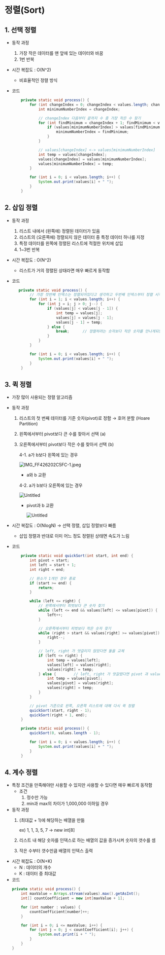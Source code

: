 # 정렬(Sort)

## 1. 선택 정렬

- 동작 과정
    1. 가장 작은 데이터를 맨 앞에 있는 데이터와 바꿈
    2. 1번 반복
- 시간 복잡도 : O(N^2)
    - 비효율적인 정렬 방식
- 코드

    ```java
    	private static void process() {
            for (int changeIndex = 0; changeIndex < values.length; changeIndex++) {
                int minimumNumberIndex = changeIndex;
    
                // changeIndex 다음부터 끝까지 수 중 가장 작은 수 찾기
                for (int findMinimum = changeIndex + 1; findMinimum < values.length; findMinimum++) {
                    if (values[minimumNumberIndex] > values[findMinimum]) {
                        minimumNumberIndex = findMinimum;
                    }
                }
    
                // values[changeIndex] <-> values[minimumNumberIndex]
                int temp = values[changeIndex];
                values[changeIndex] = values[minimumNumberIndex];
                values[minimumNumberIndex] = temp;
            }
    
            for (int i = 0; i < values.length; i++) {
                System.out.print(values[i] + " ");
            }
        }
    ```

## 2. 삽입 정렬

- 동작 과정
    1. 리스트 내에서 (왼쪽에) 정렬된 데이터가 있음
    2. 리스트의 (오른쪽에) 정렬되지 않은 데이터 중 특정 데이터 하나를 지정
    3. 특정 데이터를 왼쪽에 정렬된 리스트에 적절한 위치에 삽입
    4. 1~3번 반복
- 시간 복잡도 : O(N^2)
    - 리스트가 거의 정렬된 상태라면 매우 빠르게 동작함
- 코드

    ```java
       private static void process() {
            // 가장 첫번째 인덱스는 정렬되어있다고 생각하고 두번째 인덱스부터 정렬 시작
            for (int i = 1; i < values.length; i++) {
                for (int j = i; j > 0; j--) {
                    if (values[j] < values[j - 1]) {
                        int temp = values[j];
                        values[j] = values[j - 1];
                        values[j - 1] = temp;
                    } else {
                        break;      // 정렬하려는 숫자보다 작은 숫자를 만나게되면 그 왼쪽은 더 이상 볼 필요가 없으므로 break
                    }
                }
            }
    
            for (int i = 0; i < values.length; i++) {
                System.out.print(values[i] + " ");
            }
        }
    ```

## 3. 퀵 정렬

- 가장 많이 사용되는 정렬 알고리즘
- 동작 과정
    1. 리스트의 첫 번째 데이터를 기준 숫자(pivot)로 정함 → 호어 분할 (Hoare Partition)
    2. 왼쪽에서부터 pivot보다 큰 수를 찾아서 선택 (a)
    3. 오른쪽에서부터 pivot보다 작은 수를 찾아서 선택 (b)

       4-1. a가 b보다 왼쪽에 있는 경우

       ![IMG_FF426202C5FC-1.jpeg](https://s3.us-west-2.amazonaws.com/secure.notion-static.com/119a1981-f675-4c1b-b867-212f6cdd8c28/IMG_FF426202C5FC-1.jpeg?X-Amz-Algorithm=AWS4-HMAC-SHA256&X-Amz-Content-Sha256=UNSIGNED-PAYLOAD&X-Amz-Credential=AKIAT73L2G45EIPT3X45%2F20220310%2Fus-west-2%2Fs3%2Faws4_request&X-Amz-Date=20220310T103326Z&X-Amz-Expires=86400&X-Amz-Signature=031fd3ed876e59208f8aa372057806c4a9b15fbdcec8bbe4481619c1d7ca93e9&X-Amz-SignedHeaders=host&response-content-disposition=filename%20%3D%22IMG_FF426202C5FC-1.jpeg%22&x-id=GetObject)

        - a와 b 교환

       4-2. a가 b보다 오른쪽에 있는 경우

       ![Untitled](https://s3.us-west-2.amazonaws.com/secure.notion-static.com/4fa5d0e8-bd3c-4b92-ba81-b53eab1d56c9/Untitled.png?X-Amz-Algorithm=AWS4-HMAC-SHA256&X-Amz-Content-Sha256=UNSIGNED-PAYLOAD&X-Amz-Credential=AKIAT73L2G45EIPT3X45%2F20220310%2Fus-west-2%2Fs3%2Faws4_request&X-Amz-Date=20220310T103556Z&X-Amz-Expires=86400&X-Amz-Signature=db26657d37ab8705b3202ca875d5dda0218272f72a3ed781aafa66193f151928&X-Amz-SignedHeaders=host&response-content-disposition=filename%20%3D%22Untitled.png%22&x-id=GetObject)

        - pivot과 b 교환

          ![Untitled](https://s3.us-west-2.amazonaws.com/secure.notion-static.com/fb58d711-7709-4949-82a5-0cd1361201bf/Untitled.png?X-Amz-Algorithm=AWS4-HMAC-SHA256&X-Amz-Content-Sha256=UNSIGNED-PAYLOAD&X-Amz-Credential=AKIAT73L2G45EIPT3X45%2F20220310%2Fus-west-2%2Fs3%2Faws4_request&X-Amz-Date=20220310T103621Z&X-Amz-Expires=86400&X-Amz-Signature=793411167074f5f7192b0d51893a5571b2ad1bc0f43f201c288e781eff65332b&X-Amz-SignedHeaders=host&response-content-disposition=filename%20%3D%22Untitled.png%22&x-id=GetObject)

- 시간 복잡도 : O(NlogN) → 선택 정렬, 삽입 정렬보다 빠름
    - 삽입 정렬과 반대로 이미 어느 정도 정렬된 상태면 속도가 느림
- 코드

    ```java
        private static void quickSort(int start, int end) {
            int pivot = start;
            int left = start + 1;
            int right = end;
    
            // 원소가 1개인 경우 종료
            if (start >= end) {
                return;
            }
    
            while (left <= right) {
                // 왼쪽에서부터 피벗보다 큰 숫자 찾기
                while (left <= end && values[left] <= values[pivot]) {
                    left++;
                }
    
                // 오른쪽에서부터 피벗보다 작은 숫자 찾기
                while (right > start && values[right] >= values[pivot]) {
                    right--;
                }
    
                // left, right 가 엇갈리지 않았다면 둘을 교체
                if (left <= right) {
                    int temp = values[left];
                    values[left] = values[right];
                    values[right] = temp;
                } else {        // left, right 가 엇갈렸다면 pivot 과 values[right] (작은 수)를 교체
                    int temp = values[pivot];
                    values[pivot] = values[right];
                    values[right] = temp;
                }
            }
    
            // pivot 기준으로 왼쪽, 오른쪽 리스트에 대해 다시 퀵 정렬
            quickSort(start, right - 1);
            quickSort(right + 1, end);
        }
    
        private static void process() {
            quickSort(0, values.length - 1);
    
            for (int i = 0; i < values.length; i++) {
                System.out.print(values[i] + " ");
            }
        }
    ```

## 4. 계수 정렬

- 특정 조건을 만족해야만 사용할 수 있지만 사용할 수 있다면 매우 빠르게 동작함
    - 조건
        1. 정수만 가능
        2. min과 max의 차이가 1,000,000 이하일 경우
- 동작 과정
    1. (최대값 + 1)에 해당하는 배열을 만듦

       ex) 1, 1, 3, 5, 7 → new int[8]

    2. 리스트 내 해당 숫자를 인덱스로 하는 배열의 값을 증가시켜 숫자의 갯수를 셈
    3. 작은 수부터 갯수만큼 배열의 인덱스 출력
- 시간 복잡도 : O(N+K)
    - N : 데이터의 개수
    - K : 데이터 중 최대값
- 코드
    ```java
    private static void process() {
        int maxValue = Arrays.stream(values).max().getAsInt();
        int[] countCoefficient = new int[maxValue + 1];

        for (int number : values) {
            countCoefficient[number]++;
        }

        for (int i = 0; i <= maxValue; i++) {
            for (int j = 0; j < countCoefficient[i]; j++) {
                System.out.print(i + " ");
            }
        }
    }
  ```

